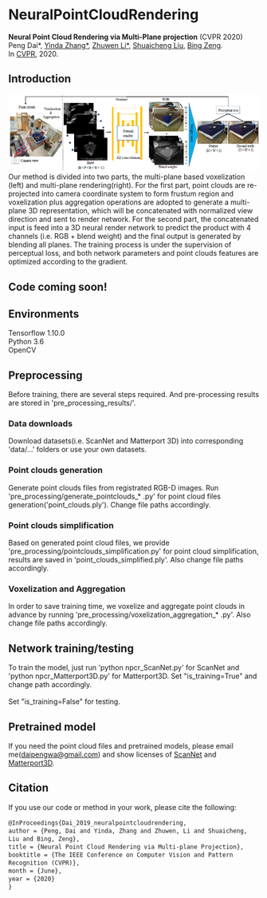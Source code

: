 # NeuralPointCloudRendering

**Neural Point Cloud Rendering via Multi-Plane projection** (CVPR 2020)  
Peng Dai*, [Yinda Zhang*](https://www.zhangyinda.com/), [Zhuwen Li*](https://scholar.google.com/citations?user=gIBLutQAAAAJ&hl=en), [Shuaicheng Liu](http://www.liushuaicheng.org/), [Bing Zeng](https://scholar.google.com/citations?user=s-kUGYQAAAAJ&hl=en).
<br>In [CVPR](https://arxiv.org/abs/1912.04645.pdf), 2020.

## Introduction
<img src='./images/framework.png' width=1000>
<br>
Our method is divided into two parts, the multi-plane based voxelization (left) and multi-plane rendering(right). For the first part, point clouds are re-projected into camera coordinate system to form frustum region and voxelization plus aggregation operations are adopted to generate a multi-plane 3D representation, which will be concatenated with normalized view direction and sent to render network. For the second part, the concatenated input is feed into a 3D neural render network to predict the product with 4 channels (i.e. RGB + blend weight) and the final output is generated by blending all planes. The training process is under the supervision of perceptual loss, and both network parameters and point clouds features are optimized according to the gradient.

## Code coming soon!
## Environments
Tensorflow 1.10.0
<br>
Python 3.6
<br>
OpenCV

## Preprocessing
Before training, there are several steps required. And pre-processing results are stored in 'pre_processing_results/'.

### Data downloads
Download datasets(i.e. ScanNet and Matterport 3D) into corresponding 'data/...' folders or use your own datasets.

### Point clouds generation
Generate point clouds files from registrated RGB-D images. Run 'pre_processing/generate_pointclouds_* .py' for point cloud files generation('point_clouds.ply'). Change file paths accordingly.

### Point clouds simplification
Based on generated point cloud files, we provide 'pre_processing/pointclouds_simplification.py' for point cloud simplification, results are saved in 'point_clouds_simplified.ply'. Also change file paths accordingly.

### Voxelization and Aggregation
In order to save training time, we voxelize and aggregate point clouds in advance by running 'pre_processing/voxelization_aggregation_* .py'. Also change file paths accordingly. 

## Network training/testing
To train the model, just run 'python npcr_ScanNet.py' for ScanNet and 'python npcr_Matterport3D.py' for Matterport3D. Set "is_training=True" and change path accordingly.
<br>
<br>
Set "is_training=False" for testing.

## Pretrained model
If you need the point cloud files and pretrained models, please email me(daipengwa@gmail.com) and show licenses of [ScanNet](https://github.com/ScanNet/ScanNet) and [Matterport3D](https://github.com/niessner/Matterport).

## Citation
If you use our code or method in your work, please cite the following:
```
@InProceedings{Dai_2019_neuralpointcloudrendering,
author = {Peng, Dai and Yinda, Zhang and Zhuwen, Li and Shuaicheng, Liu and Bing, Zeng},
title = {Neural Point Cloud Rendering via Multi-plane Projection},
booktitle = {The IEEE Conference on Computer Vision and Pattern Recognition (CVPR)},
month = {June},
year = {2020}
}


